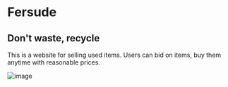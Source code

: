 # Fersude
## Don't waste, recycle
This is a website for selling used items. Users can bid on items, buy them anytime with reasonable prices.

![image](https://user-images.githubusercontent.com/7340804/216787325-afd0be03-46db-4f99-9fed-b5430fd05f17.png)

